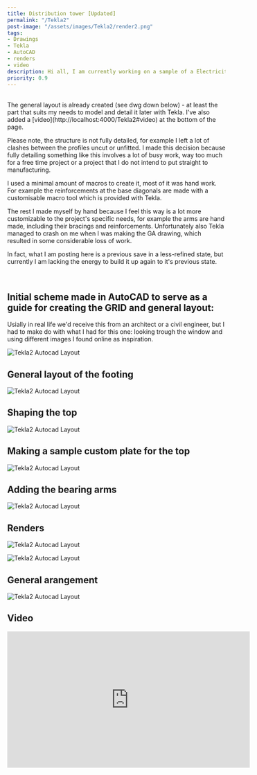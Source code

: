 ```yaml
---
title: Distribution tower [Updated]
permalink: "/Tekla2"
post-image: "/assets/images/Tekla2/render2.png"
tags:
- Drawings
- Tekla
- AutoCAD
- renders
- video
description: Hi all, I am currently working on a sample of a Electricity Pylon model.
priority: 0.9
---
```


<br>
The general layout is already created (see dwg down below) - at least the part that suits my needs to model and detail it later with Tekla.    
I've also added a [video](http://localhost:4000/Tekla2#video)
 at the bottom of the page.      

Please note, the structure is not fully detailed, for example I left a lot of clashes between the profiles uncut or unfitted. I made this decision because fully detailing something like this involves a lot of busy work, way too much for a free time project or a project that I do not intend to put straight to manufacturing.    

I used a minimal amount of macros to create it, most of it was hand work. For example the reinforcements at the base diagonals are made with a customisable macro tool which is provided with Tekla.

The rest I made myself by hand because I feel this way is a lot more customizable to the project's specific needs, for example the arms are hand made, including their bracings and reinforcements.
Unfortunately also Tekla managed to crash on me when I was making the GA drawing, which resulted in some considerable loss of work. 

In fact, what I am posting here is a previous save in a less-refined state, but currently I am lacking the energy to build it up again to it's previous state.

 <br>    

## Initial scheme made in AutoCAD to serve as a guide for creating the GRID and general layout:

Usially in real life we'd receive this from an architect or a civil engineer, but I had to make do with what I had for this one: looking trough the window and using different images I found online as inspiration.

![Tekla2 Autocad Layout](/assets/images/Tekla2/screenshot1.jpg)

## General layout of the footing

![Tekla2 Autocad Layout](/assets/images/Tekla2/1.jpg)

## Shaping the top

![Tekla2 Autocad Layout](/assets/images/Tekla2/2.jpg)

## Making a sample custom plate for the top

![Tekla2 Autocad Layout](/assets/images/Tekla2/3.jpg)

## Adding the bearing arms

![Tekla2 Autocad Layout](/assets/images/Tekla2/4.jpg)

## Renders

![Tekla2 Autocad Layout](/assets/images/Tekla2/render1.png)


![Tekla2 Autocad Layout](/assets/images/Tekla2/render3.png)

## General arangement
![Tekla2 Autocad Layout](/assets/images/Tekla2/GA.jpg)

## Video

<iframe width="560" height="315" src="https://www.youtube.com/embed/D2iMbxT3-Pg" frameborder="0" allow="accelerometer; autoplay; clipboard-write; encrypted-media; gyroscope; picture-in-picture" allowfullscreen></iframe>
